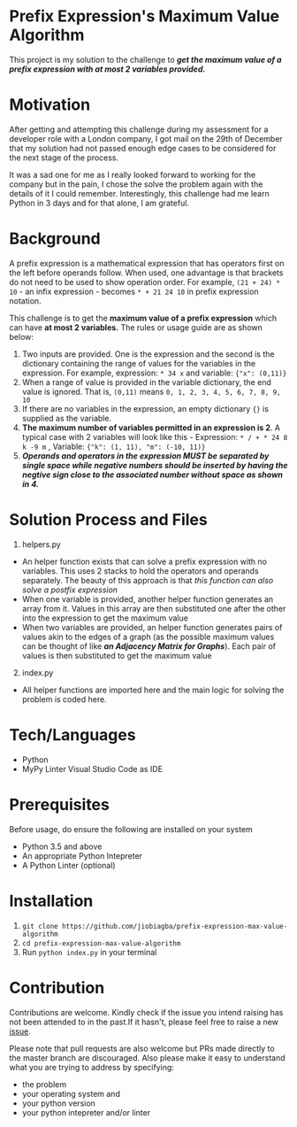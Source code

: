 # Prefix Expression's Maximum Value Algorithm
This project is my solution to the challenge to **_get the maximum value of a prefix expression with at most 2 variables provided._**

# Motivation
After getting and attempting this challenge during my assessment for a developer role with a London company, I got  mail on the 29th of December that my solution had not passed enough edge cases to be considered for the next stage of the process.

It was a sad one for me as I really looked forward to working for the company but in the pain, I chose the solve the problem again with the details of it I could remember. Interestingly, this challenge had me learn Python in 3 days and for that alone, I am grateful.

# Background
A prefix expression is a mathematical expression that has operators first on the left before operands follow. When used, one advantage is that brackets do not need to be used to show operation order. For example, `(21 + 24) * 10` - an infix expression - becomes `* + 21 24 10` in prefix expression notation.

This challenge is to get the **maximum value of a prefix expression** which can have **at most 2 variables.** The rules or usage guide are as shown below:
1. Two inputs are provided. One is the expression and the second is the dictionary containing the range of values for the variables in the expression. For example, expression: `* 34 x` and variable: `{"x": (0,11)}`
2. When a range of value is provided in the variable dictionary, the end value is ignored. That is, `(0,11)` means `0, 1, 2, 3, 4, 5, 6, 7, 8, 9, 10`
3. If there are no variables in the expression, an empty dictionary `{}` is supplied as the variable.
4. **The maximum number of variables permitted in an expression is 2**. A typical case with 2 variables will look like this - Expression: `* / + * 24 8 k -9 m` , Variable: `{"k": (1, 11), "m": (-10, 11)}`
5. **_Operands and operators in the expression MUST be separated by single space while negative numbers should be inserted by having the negtive sign close to the associated number without space as shown in 4._**

# Solution Process and Files
1. helpers.py
  * An helper function exists that can solve a prefix expression with no variables. This uses 2 stacks to hold the operators and operands separately. The beauty of this approach is that _this function can also solve a postfix expression_
  * When one variable is provided, another helper function generates an array from it. Values in this array are then substituted one after the other into the expression to get the maximum value
  * When two variables are provided, an helper function generates pairs of values akin to the edges of a graph (as the possible maximum values can be thought of like **_an Adjacency Matrix for Graphs_**). Each pair of values is then substituted to get the maximum value
2. index.py
  * All helper functions are imported here and the main logic for solving the problem is coded here.
  
# Tech/Languages
* Python
* MyPy Linter
Visual Studio Code as IDE

# Prerequisites
Before usage, do ensure the following are installed on your system
* Python 3.5 and above
* An appropriate Python Intepreter
* A Python Linter (optional)

# Installation
1. `git clone https://github.com/jiobiagba/prefix-expression-max-value-algorithm`
2. `cd prefix-expression-max-value-algorithm`
3. Run `python index.py` in your terminal

# Contribution
Contributions are welcome. Kindly check if the issue you intend raising has not been attended to in the past.If it hasn't, please feel free to raise a new [issue](https://github.com/jiobiagba/prefix-expression-max-value-algorithm/issues).

Please note that pull requests are also welcome but PRs made directly to the master branch are discouraged. Also please make it easy to understand what you are trying to address by specifying:
* the problem
* your operating system and 
* your python version
* your python intepreter and/or linter
